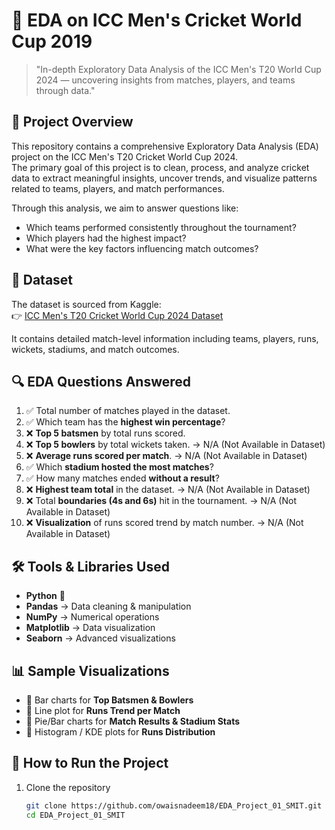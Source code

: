 # 🏏 EDA on ICC Men's Cricket World Cup 2019

> "In-depth Exploratory Data Analysis of the ICC Men's T20 World Cup 2024 — uncovering insights from matches, players, and teams through data."

## 📌 Project Overview

This repository contains a comprehensive Exploratory Data Analysis (EDA) project on the ICC Men's T20 Cricket World Cup 2024.  
The primary goal of this project is to clean, process, and analyze cricket data to extract meaningful insights, uncover trends, and visualize patterns related to teams, players, and match performances.

Through this analysis, we aim to answer questions like:

- Which teams performed consistently throughout the tournament?
- Which players had the highest impact?
- What were the key factors influencing match outcomes?

## 📂 Dataset

The dataset is sourced from Kaggle:  
👉 [ICC Men's T20 Cricket World Cup 2024 Dataset](https://www.kaggle.com/datasets/sidmalang/all-cricket-world-cup-match-result)

It contains detailed match-level information including teams, players, runs, wickets, stadiums, and match outcomes.

## 🔍 EDA Questions Answered

1. ✅ Total number of matches played in the dataset.
2. ✅ Which team has the **highest win percentage**?
3. ❌ **Top 5 batsmen** by total runs scored.
4. ❌ **Top 5 bowlers** by total wickets taken. → N/A (Not Available in Dataset)
5. ❌ **Average runs scored per match**. → N/A (Not Available in Dataset)
6. ✅ Which **stadium hosted the most matches**?
7. ✅ How many matches ended **without a result**?
8. ❌ **Highest team total** in the dataset. → N/A (Not Available in Dataset)
9. ❌ Total **boundaries (4s and 6s)** hit in the tournament. → N/A (Not Available in Dataset)
10. ❌ **Visualization** of runs scored trend by match number. → N/A (Not Available in Dataset)

## 🛠️ Tools & Libraries Used

- **Python** 🐍
- **Pandas** → Data cleaning & manipulation
- **NumPy** → Numerical operations
- **Matplotlib** → Data visualization
- **Seaborn** → Advanced visualizations

## 📊 Sample Visualizations

- 📌 Bar charts for **Top Batsmen & Bowlers**
- 📌 Line plot for **Runs Trend per Match**
- 📌 Pie/Bar charts for **Match Results & Stadium Stats**
- 📌 Histogram / KDE plots for **Runs Distribution**

## 🚀 How to Run the Project

1. Clone the repository
   ```bash
   git clone https://github.com/owaisnadeem18/EDA_Project_01_SMIT.git
   cd EDA_Project_01_SMIT
